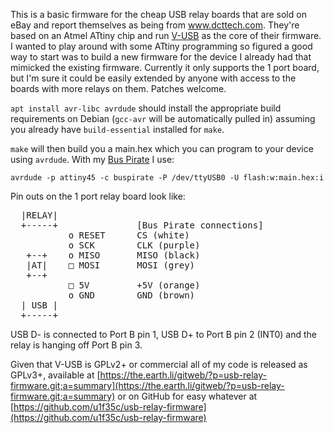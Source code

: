 This is a basic firmware for the cheap USB relay boards that are sold on eBay
and report themselves as being from www.dcttech.com. They're based on an Atmel
ATtiny chip and run [V-USB](https://www.obdev.at/products/vusb/) as the core of
their firmware. I wanted to play around with some ATtiny programming so figured a good way to start was to build a new firmware for the device I already had that mimicked the existing firmware. Currently it only supports the 1 port board, but I'm sure it could be easily extended by anyone with access to the boards with more relays on them. Patches welcome.

`apt install avr-libc avrdude` should install the appropriate build requirements on Debian (`gcc-avr` will be automatically pulled in) assuming you already have `build-essential` installed for `make`.

`make` will then build you a main.hex which you can program to your device using
`avrdude`. With my [Bus Pirate](http://dangerousprototypes.com/docs/Bus_Pirate) I use:

    avrdude -p attiny45 -c buspirate -P /dev/ttyUSB0 -U flash:w:main.hex:i

Pin outs on the 1 port relay board look like:

<pre>
  |RELAY|
  +-----+               [Bus Pirate connections]
           o RESET      CS (white)
           o SCK        CLK (purple)
   +--+    o MISO       MISO (black)
   |AT|    □ MOSI       MOSI (grey)
   +--+
           □ 5V         +5V (orange)
           o GND        GND (brown)
  | USB |
  +-----+
</pre>

USB D- is connected to Port B pin 1, USB D+ to Port B pin 2 (INT0) and the relay is hanging off Port B pin 3.

Given that V-USB is GPLv2+ or commercial all of my code is released as GPLv3+, available at [https://the.earth.li/gitweb/?p=usb-relay-firmware.git;a=summary](https://the.earth.li/gitweb/?p=usb-relay-firmware.git;a=summary) or on GitHub for easy whatever at [https://github.com/u1f35c/usb-relay-firmware](https://github.com/u1f35c/usb-relay-firmware)
